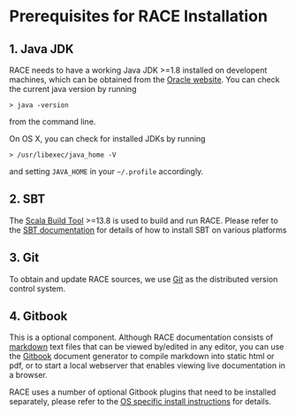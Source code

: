 # Prerequisites for RACE Installation

## 1. Java JDK
RACE needs to have a working Java JDK >=1.8 installed on developent machines,
which can be obtained from the [Oracle website][jdk]. You can check the current
java version by running

    > java -version

from the command line.

On OS X, you can check for installed JDKs by running

    > /usr/libexec/java_home -V

and setting `JAVA_HOME` in your `~/.profile` accordingly.

## 2. SBT
The [Scala Build Tool][sbt] >=13.8 is used to build and run RACE. Please refer
to the [SBT documentation][sbt-install] for details of how to install SBT on
various platforms


## 3. Git
To obtain and update RACE sources, we use [Git][git] as the distributed version
control system.


## 4. Gitbook
This is a optional component.
Although RACE documentation consists of [markdown][md] text files that can be
viewed by/edited in any editor, you can use the [Gitbook][gitbook-cli] document
generator to compile markdown into static html or pdf, or to start a local
webserver that enables viewing live documentation in a browser.

RACE uses a number of optional Gitbook plugins that need to be installed separately,
please refer to the [OS specific install instructions](osx.md) for
details.


[jdk]: http://www.oracle.com/technetwork/java/javase/downloads/jdk8-downloads-2133151.html
[sbt]: http://www.scala-sbt.org/
[sbt-install]: http://www.scala-sbt.org/0.13/tutorial/index.html
[git]: https://git-scm.com/
[md]: http://daringfireball.net/projects/markdown/syntax
[gitbook-cli]: http://github.com/GitbookIO/gitbook-cli
